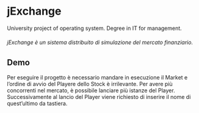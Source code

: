 # jExchange
University project of operating system.
Degree in IT for management.

###### jExchange è un sistema distribuito di simulazione del mercato finanziario.

## Demo
Per eseguire il progetto è necessario mandare in esecuzione il Market e l’ordine di avvio del Playere dello Stock è irrilevante.
Per avere più concorrenti nel mercato, è possibile lanciare più istanze del Player.
Successivamente al lancio del Player viene richiesto di inserire il nome di quest’ultimo da tastiera.

